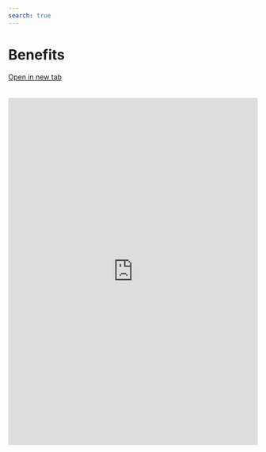 ```yaml
---
search: true
---
```


# Benefits

[Open in new tab](https://widgets.modyo.com/retail/benefits)

<iframe id="widgetFrame" src="https://widgets.modyo.com/retail/benefits" width="100%" height="700px" frameBorder="0" style="overflow:auto;margin-top:20px;"></p>

<table spaces-before="0">
  <tr>
    <th>
      Feature
    </th>
    
    <th>
      Description
    </th>
  </tr>
  
  <tr>
    <td>
      Benefits Summary
    </td>
    
    <td>
      The benefits summary shows a list of promotions and automatically labels them by category. Displays the title of each promotion and its basic information. It provides each promotion's title and basic information, and allows you to quickly filter by name or category. You can view promotions by location on the map, and it automatically calculates the distance to the nearest promotions using geolocation data.
    </td>
  </tr>
</table>

<script>

  export default {
    mounted() {

      function setIframeHeightCO(id, ht) {
          var ifrm = document.getElementById(id);
          if(ifrm) {
            ifrm.style.height = ht + 4 + "px";
          }
      }
      // iframed document sends its height using postMessage
      function handleDocHeightMsg(e) {
          // check origin
          if ( e.origin === 'https://widgets-es.modyo.com' ) {
              // parse data
              var data = JSON.parse( e.data );

              console.log('data:', data)
              // check data object
              if ( data['docHeight'] ) {
                  setIframeHeightCO( 'widgetFrame', data['docHeight'] );
              } else {
                  setIframeHeightCO( 'widgetFrame', 700 );
              }
          }
      }

      // assign message handler
      if ( window.addEventListener ) {
          window.addEventListener('message', handleDocHeightMsg, false);
      }
    }
  }

</script>
